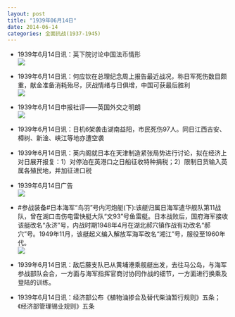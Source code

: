 ```yaml
---
layout: post
title: "1939年06月14日"
date: 2014-06-14
categories: 全面抗战(1937-1945)
---
```


<meta name="referrer" content="no-referrer" />

- 1939年6月14日讯：英下院讨论中国法币情形 <br/><img src="https://ww2.sinaimg.cn/large/aca367d8jw1ehe0juoq9oj20a60fmq65.jpg" />

- 1939年6月14日讯：何应钦在总理纪念周上报告最近战况，称日军死伤数目颇重，献金准备消耗殆尽，厌战情绪与日俱增，中国可获最后胜利 <br/><img src="https://ww3.sinaimg.cn/large/aca367d8jw1ehdyu37g92j206u0erjtx.jpg" />

- 1939年6月14日申报社评——英国外交之明朗 <br/><img src="https://ww3.sinaimg.cn/large/aca367d8jw1ehdx34g3ihj20n00xr4g9.jpg" />

- 1939年6月14日讯：日机6架袭击湖南益阳，市民死伤97人。同日江西吉安、樟树、新淦、峡江等地亦遭空袭 

- 1939年6月14日讯：英内阁就日本在天津制造紧张局势进行讨论，拟在经济上对日展开报复：1）对停泊在英港口之日船征收特种捐税；2）限制日货输入英属各殖民地，并加征进口税 

- 1939年6月14日广告 <br/><img src="https://ww1.sinaimg.cn/large/aca367d8jw1ehdhhgwqw9j20kh0h10y5.jpg" />

- #参战装备#日本海军“鸟羽”号内河炮艇(下):该艇归属日海军遣华舰队第11战队，曾在湖口击伤电雷快艇大队“文93”号鱼雷艇。日本战败后，国府海军接收该艇改名“永济”号，内战时期1948年4月在湖北郝穴镇作战有功改名“郝穴”号。1949年11月，该艇起义编入解放军海军改名“湘江”号，服役至1960年代。 <br/><img src="https://ww2.sinaimg.cn/large/aca367d8jw1ehdevy3vo2j20b4058jrd.jpg" />

- 1939年6月14日讯：敌后藤支队已从黄埔港乘舰艇出发，去往马公岛，与海军参战部队会合，一方面与海军指挥官商讨协同作战的细节，一方面进行换乘及登陆的训练。 

- 1939年6月14日讯：经济部公布《植物油掺合及替代柴油暂行规则》五条；《经济部管理锡业规则》五条 

